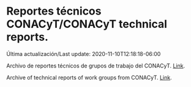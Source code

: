# Reportes técnicos CONACyT/CONACyT technical reports.

Última actualización/Last update: 2020-11-10T12:18:18-06:00

Archivo de reportes técnicos de grupos de trabajo del CONACyT. [Link](https://coronavirus.conacyt.mx/productos/index.html).

Archive of technical reports of work groups from CONACyT. [Link](https://coronavirus.conacyt.mx/productos/index.html).
